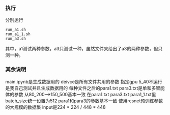 ### 执行
分别运行 
```
run_a1.sh
run_a1_1.sh
run_a3.sh
```
其中，a1测试两种参数，a3只测试一种，虽然文件夹给出了a3的两种参数，但只测一种。
### 其余说明
main.ipynb是生成数据用的
deivce是所有文件共用的参数 指定gpu
5_40不运行 是我自己测试并且生成数据用的 
每种文件之后的para1.txt para3.txt是单和多智能体的参数 从80_200-->150_500基本一致
在para1.txt para3.txt para1_1.txt里 batch_size统一设置为512
para1和para3的参数基本一致
使用resnet预训练参数的大规模的数据集 input是224 * 224 / 448 * 448

